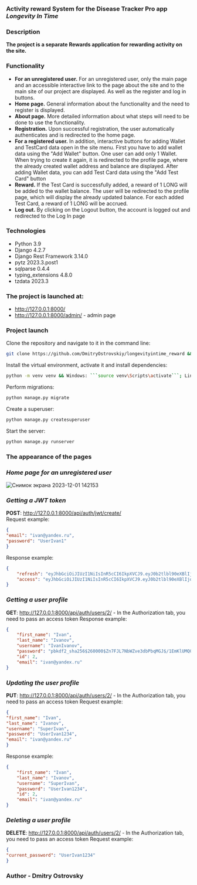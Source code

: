 ### **Activity reward System for the Disease Tracker Pro app** _Longevity In Time_

### Description

**The project is a separate Rewards application for rewarding activity on the site.**
 
### Functionality

- **For an unregistered user.** For an unregistered user, only the main page and an accessible interactive link to the page about the site and to the main site of our project are displayed. As well as the register and log in buttons.
- **Home page.** General information about the functionality and the need to register is displayed.
- **About page.** More detailed information about what steps will need to be done to use the functionality.
- **Registration.** Upon successful registration, the user automatically authenticates and is redirected to the home page.
- **For a registered user.** In addition, interactive buttons for adding Wallet and TestCard data open in the site menu. First you have to add wallet data using the "Add Wallet" button. One user can add only 1 Wallet. When trying to create it again, it is redirected to the profile page, where the already created wallet address and balance are displayed. After adding Wallet data, you can add Test Card data using the "Add Test Card" button
- **Reward.** If the Test Card is successfully added, a reward of 1 LONG will be added to the wallet balance. The user will be redirected to the profile page, which will display the already updated balance. For each added Test Card, a reward of 1 LONG will be accrued.
- **Log out.** By clicking on the Logout button, the account is logged out and redirected to the Log In page

### Technologies

- Python 3.9
- Django 4.2.7
- Django Rest Framework 3.14.0
- pytz 2023.3.post1
- sqlparse 0.4.4
- typing_extensions 4.8.0
- tzdata 2023.3

###  The project is launched at:

- http://127.0.0.1:8000/
- http://127.0.0.1:8000/admin/ - admin page

### Project launch

Clone the repository and navigate to it in the command line:
```sh
git clone https://github.com/DmitryOstrovskiy/longevityintime_reward && cd longevityintime_reward
```
Install the virtual environment, activate it and install dependencies:
```sh
python -m venv venv && Windows: ```source venv\Scripts\activate```; Linux/Mac: ```sorce venv/bin/activate``` && pip install -r requirements.txt
```
Perform migrations:
```sh
python manage.py migrate
```
Create a superuser:
```sh
python manage.py createsuperuser
```
Start the server:
```sh
python manage.py runserver
```

### The appearance of the pages

### _Home page for an unregistered user_

![Снимок экрана 2023-12-01 142153](https://github.com/DmitryOstrovskiy/longevityintime_reward/assets/114443093/09bd622a-03fd-4ee9-9853-405a963ab6e6)

### _Getting a JWT token_
**POST**: http://127.0.0.1:8000/api/auth/jwt/create/   
Request example:
```json
{
"email": "ivan@yandex.ru",
"password": "UserIvan1"
}  
```
Response example:
```json
{
    "refresh": "eyJhbGciOiJIUzI1NiIsInR5cCI6IkpXVCJ9.eyJ0b2tlbl90eXBlIjoicmVmcmVzaCIsImV4cCI6MTY5MzkyMjE5NCwianRpIjoiOTg0NzFiYTg1MDgyNDIzN2I1NDZjMTYyZTczNzM2MzUiLCJ1c2VyX2lkIjoyfQ.AA7j0s3gdmfPLamYy9FxomsN00zXfs73-8RGkWFWs2E",
    "access": "eyJhbGciOiJIUzI1NiIsInR5cCI6IkpXVCJ9.eyJ0b2tlbl90eXBlIjoiYWNjZXNzIiwiZXhwIjoxNjkzOTIyMTk0LCJqdGkiOiJhZTNiMDM0ZjRmMGQ0MmU5OWJhMGVjNTRiODRlMDQ5OCIsInVzZXJfaWQiOjJ9.Rvcm8ZfiRUGi0XsBglMXLzhQn5jV2L40V53X-RZHQbs"
}
```

### _Getting a user profile_
**GET**: http://127.0.0.1:8000/api/auth/users/2/ - In the Authorization tab, you need to pass an access token
Response example:
```json
{
    "first_name": "Ivan",
    "last_name": "Ivanov",
    "username": "IvanIvanov",
    "password": "pbkdf2_sha256$260000$Zn7FJL7NbWZve3dbPbqMGJ$/1EmKlUMQ0SfGGClHnxjrSH4xH8PBekFuJAmBjuO048=",
    "id": 2,
    "email": "ivan@yandex.ru"
}
```

### _Updating the user profile_
**PUT**: http://127.0.0.1:8000/api/auth/users/2/ - In the Authorization tab, you need to pass an access token
Request example:
```json
{
"first_name": "Ivan",
"last_name": "Ivanov",
"username": "SuperIvan",
"password": "UserIvan1234",
"email": "ivan@yandex.ru"
} 
```
Response example:
```json
{
    "first_name": "Ivan",
    "last_name": "Ivanov",
    "username": "SuperIvan",
    "password": "UserIvan1234",
    "id": 2,
    "email": "ivan@yandex.ru"
}
```

### _Deleting a user profile_
**DELETE**: http://127.0.0.1:8000/api/auth/users/2/ - In the Authorization tab, you need to pass an access token
Request example:
```json
{
"current_password": "UserIvan1234"
}
```

### Author - Dmitry Ostrovsky

